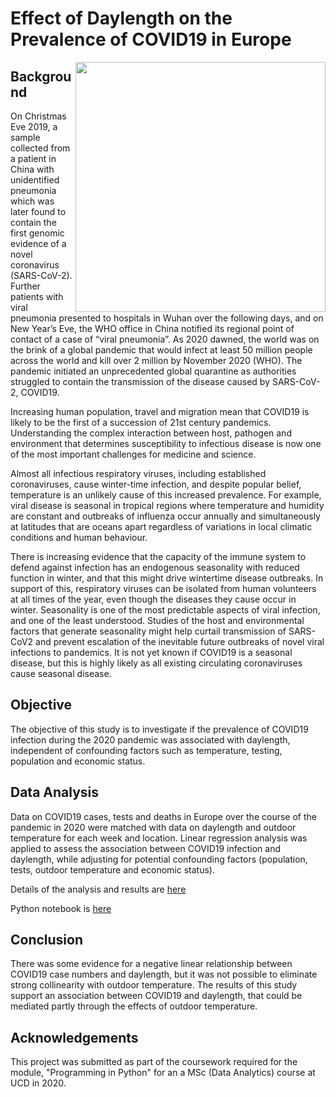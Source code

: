 # Effect of Daylength on the Prevalence of COVID19 in Europe 

<img align="right" src="https://user-images.githubusercontent.com/29300100/199701088-e4a5b849-e868-48b7-ae50-ee840b2c4121.png" width="400">

## Background
On Christmas Eve 2019, a sample collected from a patient in China with unidentified pneumonia which was later found to contain the first genomic evidence of a novel coronavirus (SARS-CoV-2).  Further patients with viral pneumonia presented to hospitals in Wuhan over the following days, and on New Year’s Eve, the WHO office in China notified its regional point of contact of a case of “viral pneumonia”.  As 2020 dawned, the world was on the brink of a global pandemic that would infect at least 50 million people across the world and kill over 2 million by November 2020 (WHO).  The pandemic initiated an unprecedented global quarantine as authorities struggled to contain the transmission of the disease caused by SARS-CoV-2, COVID19.  

Increasing human population, travel and migration mean that COVID19 is likely to be the first of a succession of 21st century pandemics.  Understanding the complex interaction between host, pathogen and environment that determines susceptibility to infectious disease is now one of the most important challenges for medicine and science. 

Almost all infectious respiratory viruses, including established coronaviruses, cause winter-time infection, and despite popular belief, temperature is an unlikely cause of this increased prevalence.  For example, viral disease is seasonal in tropical regions where temperature and humidity are constant and outbreaks of influenza occur annually and simultaneously at latitudes that are oceans apart regardless of variations in local climatic conditions and human behaviour. 

There is increasing evidence that the capacity of the immune system to defend against infection has an endogenous seasonality with reduced function in winter, and that this might drive wintertime disease outbreaks.  In support of this, respiratory viruses can be isolated from human volunteers at all times of the year, even though the diseases they cause occur in winter.  Seasonality is one of the most predictable aspects of viral infection, and one of the least understood.  Studies of the host and environmental factors that generate seasonality might help curtail transmission of SARS-CoV2 and prevent escalation of the inevitable future outbreaks of novel viral infections to pandemics.  It is not yet known if COVID19 is a seasonal disease, but this is highly likely as all existing circulating coronaviruses cause seasonal disease. 


##	Objective 
The objective of this study is to investigate if the prevalence of COVID19 infection during the 2020 pandemic was associated with daylength, independent of confounding factors such as temperature, testing, population and economic status.

## Data Analysis
Data on COVID19 cases, tests and deaths in Europe over the course of the pandemic in 2020 were matched with data on daylength and outdoor temperature for each week and location. Linear regression analysis was applied to assess the association between COVID19 infection and daylength, while adjusting for potential confounding factors (population, tests, outdoor temperature and economic status). 

Details of the analysis and results are [here](https://github.com/cawyse9/Prevalence-of-COVID-19-Infection-and-Daylength/blob/main/Python%20Code/COVID_daylength_v1.pdf)  

Python notebook is [here](https://github.com/cawyse9/Prevalence-of-COVID-19-Infection-and-Daylength/blob/main/Python%20Code/project211220.ipynb)

## Conclusion
There was some evidence for a negative linear relationship between COVID19 case numbers and daylength, but it was not possible to eliminate strong collinearity with outdoor temperature. The results of this study support an association between COVID19 and daylength, that could be mediated partly through the effects of outdoor temperature.

## Acknowledgements
This project was submitted as part of the coursework required for the module, "Programming in Python" for an a MSc (Data Analytics) course at UCD in 2020.
